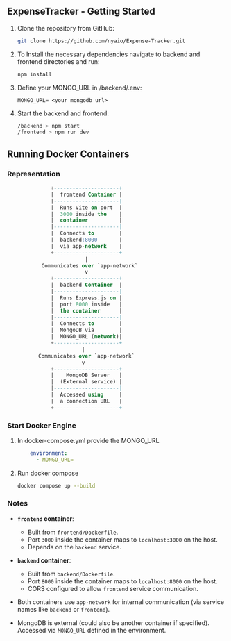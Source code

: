 ## ExpenseTracker - Getting Started

1. Clone the repository from GitHub:

   ```sh
   git clone https://github.com/nyaio/Expense-Tracker.git
   ```

2. To Install the necessary dependencies navigate to backend and frontend directories and run:

   ```sh
   npm install
   ```

4. Define your MONGO_URL in /backend/.env:

   ```env
   MONGO_URL= <your mongodb url>
   ```

5. Start the backend and frontend:

   ```sh
   /backend > npm start
   /frontend > npm run dev
   ```

## Running Docker Containers

### Representation
```sql
              +---------------------+
              |  frontend Container |
              |---------------------|
              |  Runs Vite on port  |
              |  3000 inside the    |
              |  container          |
              |---------------------|
              |  Connects to        |
              |  backend:8000       |
              |  via app-network    |
              +---------------------+
                         |
           Communicates over `app-network`
                         v
              +---------------------+
              |  backend Container  |
              |---------------------|
              |  Runs Express.js on |
              |  port 8000 inside   |
              |  the container      |
              |---------------------|
              |  Connects to        |
              |  MongoDB via        |
              |  MONGO_URL (network)|
              +---------------------+
                        |
          Communicates over `app-network`
                        v
              +---------------------+
              |    MongoDB Server   |
              |  (External service) |
              |---------------------|
              |  Accessed using     |
              |  a connection URL   |
              +---------------------+

```

### Start Docker Engine

1. In docker-compose.yml provide the MONGO_URL

   ```yml
       environment:
         - MONGO_URL=
   ```

2. Run docker compose

   ```sh
   docker compose up --build
   ```

### Notes
- **`frontend` container**:
  - Built from `frontend/Dockerfile`.
  - Port `3000` inside the container maps to `localhost:3000` on the host.
  - Depends on the `backend` service.

- **`backend` container**:
  - Built from `backend/Dockerfile`.
  - Port `8000` inside the container maps to `localhost:8000` on the host.
  - CORS configured to allow `frontend` service communication.

- Both containers use `app-network` for internal communication (via service names like `backend` or `frontend`).

- MongoDB is external (could also be another container if specified). Accessed via `MONGO_URL` defined in the environment.
